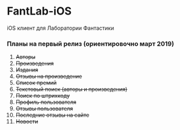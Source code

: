 # FantLab-iOS
iOS клиент для Лаборатории Фантастики 

### Планы на первый релиз (ориентировочно март 2019)

1) ~~Авторы~~
2) ~~Произведения~~
3) ~~Издания~~
4) ~~Отзывы на произведение~~
5) ~~Список премий~~
6) ~~Текстовый поиск (авторы и произведения)~~
7) ~~Поиск по штрихкоду~~
8) ~~Профиль пользователя~~
9) ~~Отзывы пользователя~~
10) ~~Последние отзывы на сайте~~
11) ~~Новости~~
